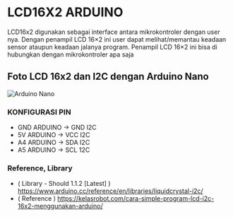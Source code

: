 # LCD16X2 ARDUINO
LCD16x2 digunakan sebagai interface antara mikrokontroler dengan user nya. Dengan penampil LCD 16×2 ini user dapat melihat/memantau keadaan sensor ataupun keadaan jalanya program. Penampil LCD 16×2 ini bisa di hubungkan dengan mikrokontroler apa saja

## Foto LCD 16x2 dan I2C dengan Arduino Nano
![Arduino Nano](https://user-images.githubusercontent.com/96789851/178187442-b7e55b50-9bba-4911-b96c-4e54c0a8bbc9.png)

### KONFIGURASI PIN
* GND ARDUINO -> GND I2C
* 5V ARDUINO -> VCC I2C
* A4 ARDUINO -> SDA I2C
* A5 ARDUINO -> SCL 12C

### Reference, Library
* ( Library - Should 1.1.2 [Latest] ) https://www.arduino.cc/reference/en/libraries/liquidcrystal-i2c/
* ( Reference ) https://kelasrobot.com/cara-simple-program-lcd-i2c-16x2-menggunakan-arduino/

